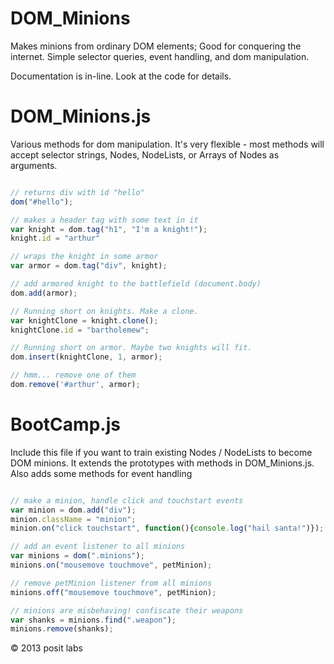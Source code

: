 DOM_Minions
==========
Makes minions from ordinary DOM elements; Good for conquering the internet. Simple selector queries, event handling, and dom manipulation.

Documentation is in-line. Look at the code for details.


DOM_Minions.js
==========

Various methods for dom manipulation. It's very flexible - most methods will accept selector strings, Nodes, NodeLists, or Arrays of Nodes as arguments.

```javascript

// returns div with id "hello"
dom("#hello");

// makes a header tag with some text in it
var knight = dom.tag("h1", "I'm a knight!");
knight.id = "arthur"

// wraps the knight in some armor
var armor = dom.tag("div", knight);

// add armored knight to the battlefield (document.body)
dom.add(armor);

// Running short on knights. Make a clone.
var knightClone = knight.clone();
knightClone.id = "bartholemew";

// Running short on armor. Maybe two knights will fit.
dom.insert(knightClone, 1, armor);

// hmm... remove one of them
dom.remove('#arthur', armor);

```

BootCamp.js
==========

Include this file if you want to train existing Nodes / NodeLists to become DOM minions. It extends the prototypes with methods in DOM_Minions.js.
Also adds some methods for event handling

```javascript

// make a minion, handle click and touchstart events
var minion = dom.add("div");
minion.className = "minion";
minion.on("click touchstart", function(){console.log("hail santa!")});

// add an event listener to all minions
var minions = dom(".minions");
minions.on("mousemove touchmove", petMinion);

// remove petMinion listener from all minions
minions.off("mousemove touchmove", petMinion);

// minions are misbehaving! confiscate their weapons
var shanks = minions.find(".weapon");
minions.remove(shanks);


```

© 2013 posit labs